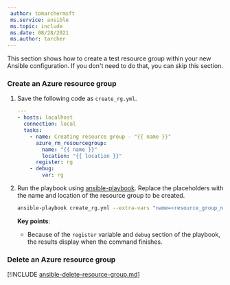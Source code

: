 ```yaml
---
 author: tomarchermsft
 ms.service: ansible
 ms.topic: include
 ms.date: 08/28/2021
 ms.author: tarcher
---
```


This section shows how to create a test resource group within your new Ansible configuration. If you don't need to do that, you can skip this section.

### Create an Azure resource group

1. Save the following code as `create_rg.yml`.

    ```yaml
    ---
    - hosts: localhost
      connection: local
      tasks:
        - name: Creating resource group - "{{ name }}"
          azure_rm_resourcegroup:
            name: "{{ name }}"
            location: "{{ location }}"
          register: rg
        - debug:
            var: rg
    ```

1. Run the playbook using [ansible-playbook](https://docs.ansible.com/ansible/latest/cli/ansible-playbook.html). Replace the placeholders with the name and location of the resource group to be created.

    ```bash
    ansible-playbook create_rg.yml --extra-vars "name=<resource_group_name> location=<resource_group_location>"
    ```

    **Key points**:

    - Because of the `register` variable and `debug` section of the playbook, the results display when the command finishes.

### Delete an Azure resource group

[!INCLUDE [ansible-delete-resource-group.md](ansible-delete-resource-group.md)]
